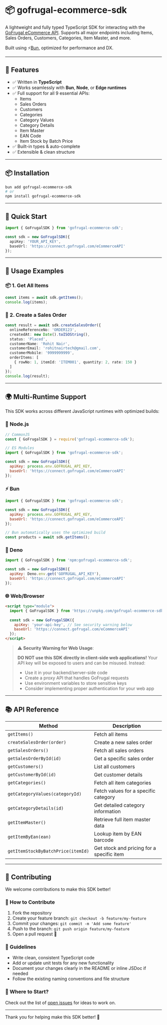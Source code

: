 # 📦 gofrugal-ecommerce-sdk

A lightweight and fully typed TypeScript SDK for interacting with the [GoFrugal eCommerce API](https://help.connect.gofrugal.com/eCommerceAPI/HQ-APIs.html). Supports all major endpoints including Items, Sales Orders, Customers, Categories, Item Master, and more.

Built using ⚡️[Bun](https://bun.sh), optimized for performance and DX.

---

## 🚀 Features

- ✅ Written in **TypeScript**
- ✅ Works seamlessly with **Bun**, **Node**, or **Edge runtimes**
- ✅ Full support for all 9 essential APIs:
  - Items
  - Sales Orders
  - Customers
  - Categories
  - Category Values
  - Category Details
  - Item Master
  - EAN Code
  - Item Stock by Batch Price
- ✅ Built-in types & auto-complete
- ✅ Extensible & clean structure

---

## 📦 Installation

```bash
bun add gofrugal-ecommerce-sdk
# or
npm install gofrugal-ecommerce-sdk
```
---

## 🔧 Quick Start

```ts
import { GoFrugalSDK } from 'gofrugal-ecommerce-sdk';

const sdk = new GoFrugalSDK({
  apiKey: 'YOUR_API_KEY',
  baseUrl: 'https://connect.gofrugal.com/eCommerceAPI'
});
```

---

## 📘 Usage Examples

### 📦 1. Get All Items

```ts
const items = await sdk.getItems();
console.log(items);
```

### 🛒 2. Create a Sales Order

```ts
const result = await sdk.createSalesOrder({
  onlineReferenceNo: 'ORDER123',
  createdAt: new Date().toISOString(),
  status: 'Placed',
  customerName: 'Rohit Nair',
  customerEmail: 'rohitnairtech@gmail.com',
  customerMobile: '9999999999',
  orderItems: [
    { rowNo: 1, itemId: 'ITEM001', quantity: 2, rate: 150 }
  ]
});
console.log(result);

```
---

## 🌍 Multi-Runtime Support

This SDK works across different JavaScript runtimes with optimized builds:

### 📗 Node.js
```js
// CommonJS
const { GoFrugalSDK } = require('gofrugal-ecommerce-sdk');

// ES Modules
import { GoFrugalSDK } from 'gofrugal-ecommerce-sdk';

const sdk = new GoFrugalSDK({
  apiKey: process.env.GOFRUGAL_API_KEY,
  baseUrl: 'https://connect.gofrugal.com/eCommerceAPI'
});
```

### ⚡ Bun
```js
import { GoFrugalSDK } from 'gofrugal-ecommerce-sdk';

const sdk = new GoFrugalSDK({
  apiKey: process.env.GOFRUGAL_API_KEY,
  baseUrl: 'https://connect.gofrugal.com/eCommerceAPI'
});

// Bun automatically uses the optimized build
const products = await sdk.getItems();
```

### 🦕 Deno
```js
import { GoFrugalSDK } from 'npm:gofrugal-ecommerce-sdk';

const sdk = new GoFrugalSDK({
  apiKey: Deno.env.get('GOFRUGAL_API_KEY'),
  baseUrl: 'https://connect.gofrugal.com/eCommerceAPI'
});
```

### 🌐 Web/Browser
```html
<script type="module">
  import { GoFrugalSDK } from 'https://unpkg.com/gofrugal-ecommerce-sdk@latest/dist/browser/index.js';
  
  const sdk = new GoFrugalSDK({
    apiKey: 'your-api-key', // See security warning below
    baseUrl: 'https://connect.gofrugal.com/eCommerceAPI'
  });
</script>
```

> ⚠️ **Security Warning for Web Usage**: 
> 
> **DO NOT use this SDK directly in client-side web applications!** Your API key will be exposed to users and can be misused. Instead:
> 
> - Use it in your backend/server-side code
> - Create a proxy API that handles GoFrugal requests
> - Use environment variables to store sensitive keys
> - Consider implementing proper authentication for your web app

---

## 📚 API Reference

| Method                                | Description                              |
|---------------------------------------|------------------------------------------|
| `getItems()`                          | Fetch all items                          |
| `createSalesOrder(order)`            | Create a new sales order                 |
| `getSalesOrders()`                   | Fetch all sales orders                   |
| `getSalesOrderById(id)`              | Get a specific sales order               |
| `getCustomers()`                     | List all customers                       |
| `getCustomerById(id)`                | Get customer details                     |
| `getCategories()`                    | Fetch all item categories                |
| `getCategoryValues(categoryId)`      | Fetch values for a specific category     |
| `getCategoryDetails(id)`             | Get detailed category information        |
| `getItemMaster()`                    | Retrieve full item master data           |
| `getItemByEan(ean)`                  | Lookup item by EAN barcode               |
| `getItemStockByBatchPrice(itemId)`   | Get stock and pricing for a specific item|


---

## 🤝 Contributing

We welcome contributions to make this SDK better!

### 🧭 How to Contribute

1. Fork the repository
2. Create your feature branch: `git checkout -b feature/my-feature`
3. Commit your changes: `git commit -m 'Add some feature'`
4. Push to the branch: `git push origin feature/my-feature`
5. Open a pull request 🙌

### 📌 Guidelines

- Write clean, consistent TypeScript code
- Add or update unit tests for any new functionality
- Document your changes clearly in the README or inline JSDoc if needed
- Follow the existing naming conventions and file structure

### 📂 Where to Start?

Check out the list of [open issues](https://github.com/rohitnairtech/gofrugal-ecommerce-sdk/issues) for ideas to work on.

---

Thank you for helping make this SDK better! 🙏

